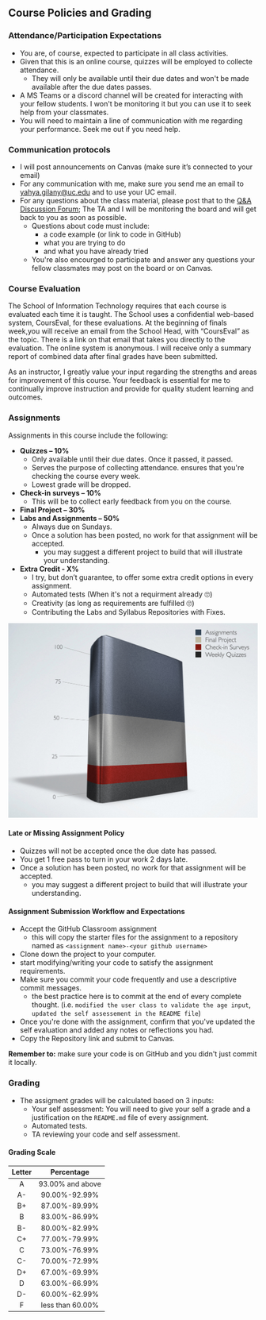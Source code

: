 ## Course Policies and Grading

### Attendance/Participation Expectations
- You are, of course, expected to participate in all class activities.
- Given that this is an online course, quizzes will be employed to collecte attendance.
  - They will only be available until their due dates and won't be made available after the due dates passes.
- A MS Teams or a discord channel will be created for interacting with your fellow students. I won't be monitoring it but you can use it to seek help from your classmates.
- You will need to maintain a line of communication with me regarding your performance. Seek me out if you need help.

### Communication protocols
* I will post announcements on Canvas (make sure it’s connected to your email)
* For any communication with me, make sure you send me an email to [yahya.gilany@uc.edu](mailto:yahya.gilany@uc.edu) and to use your UC email.
* For any questions about the class material, please post that to the [Q&A Discussion Forum](https://uc.instructure.com/courses/1296712/discussion_topics/4407024); The TA and I will be monitoring the board and will get back to you as soon as possible.
  * Questions about code must include:
      * a code example (or link to code in GitHub)
      * what you are trying to do
      * and what you have already tried
  * You're also encourged to participate and answer any questions your fellow classmates may post on the board or on Canvas.

### Course Evaluation
The School of Information Technology requires that each course is evaluated each time it is taught.  The School uses a confidential web-based system, CoursEval, for these evaluations.  At the beginning of finals week,you will receive an email from the School Head, with “CoursEval” as the topic.  There is a link on that email that takes you directly to the evaluation.  The online system is anonymous.  I will receive only a summary report of combined data after final grades have been submitted.

As an instructor, I greatly value your input regarding the strengths and areas for improvement of this course.  Your feedback is essential for me to continually improve instruction and provide for quality student learning and outcomes.

### Assignments
Assignments in this course include the following:
* **Quizzes – 10%**
    * Only available until their due dates. Once it passed, it passed.
    * Serves the purpose of collecting attendance. ensures that you're checking the course every week.
    * Lowest grade will be dropped.
* **Check-in surveys – 10%**
    * This will be to collect early feedback from you on the course.
* **Final Project – 30%**
* **Labs and Assignments – 50%**
    * Always due on Sundays.
    * Once a solution has been posted, no work for that assignment will be accepted.
        * you may suggest a different project to build that will illustrate your understanding.
* **Extra Credit - X%**
    * I try, but don’t guarantee, to offer some extra credit options in every assignment.
    * Automated tests (When it's not a requirment already 🙄)
    * Creativity (as long as requirements are fulfilled 🙄)
    * Contributing the Labs and Syllabus Repositories with Fixes.

![Assignment weights chart](assets/images/grades.png)

#### Late or Missing Assignment Policy
* Quizzes will not be accepted once the due date has passed.
* You get 1 free pass to turn in your work 2 days late.
* Once a solution has been posted, no work for that assignment will be accepted.
    * you may suggest a different project to build that will illustrate your understanding.


#### Assignment Submission Workflow and Expectations
- Accept the GitHub Classroom assignment
  - this will copy the starter files for the assignment to a repository named as `<assignment name>-<your github username>`
- Clone down the project to your computer.
- start modifying/writing your code to satisfy the assignment requirements.
- Make sure you commit your code frequently and use a descriptive commit messages.
  - the best practice here is to commit at the end of every complete thought. (i.e. `modified the user class to validate the age input`, `updated the self assessement in the README file`)
- Once you're done with the assignment, confirm that you've updated the self evaluation and added any notes or reflections you had.
- Copy the Repository link and submit to Canvas.

**Remember to:** make sure your code is on GitHub and you didn't just commit it locally.


### Grading
* The assigment grades will be calculated based on 3 inputs:
  * Your self assessment: You will need to give your self a grade and a justification on the `README.md` file of every assignment.
  * Automated tests.
  * TA reviewing your code and self assessment.

#### Grading Scale

| Letter |    Percentage    |
|:------:|:----------------:|
|   A    | 93.00% and above |
|   A-   |  90.00%-92.99%   |
|   B+   |  87.00%-89.99%   |
|   B    |  83.00%-86.99%   |
|   B-   |  80.00%-82.99%   |
|   C+   |  77.00%-79.99%   |
|   C    |  73.00%-76.99%   |
|   C-   |  70.00%-72.99%   |
|   D+   |  67.00%-69.99%   |
|   D    |  63.00%-66.99%   |
|   D-   |  60.00%-62.99%   |
|   F    | less than 60.00% |
